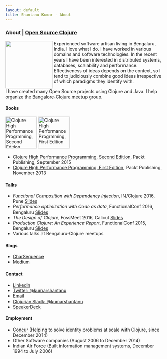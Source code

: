 ```yaml
---
layout: default
title: Shantanu Kumar - About
---
```

### About | [Open Source Clojure](/clojure-oss.html)

<img src="https://avatars0.githubusercontent.com/u/109792?s=460&v=4" align="left" padding="5px" width="150px" />
Experienced software artisan living in Bengaluru, India. I love what I do. I have worked in various domains and
software technologies. In the recent years I have been interested in distributed systems, databases, scalability
and performance. Effectiveness of ideas depends on the context, so I tend to judiciously combine good ideas
irrespective of which paradigms they identify with.

I have created many Open Source projects using Clojure and Java. I help organize the
[Bangalore-Clojure meetup group](https://www.meetup.com/Bangalore-Clojure-User-Group/).


#### Books

[<img src="https://www.packtpub.com/sites/default/files/3642OS_4596_Clojure%20High%20Performance%20Programming,%20Second%20Edition.jpg" title="Clojure High Performance Progrmming, Second Edition" float="right" padding="5px" width="100px" />](https://www.packtpub.com/application-development/clojure-high-performance-programming-second-edition)
[<img src="https://dz13w8afd47il.cloudfront.net/sites/default/files/imagecache/ppv4_main_book_cover/5606OS.jpg" title="Clojure High Performance Progrmming, First Edition" float="right" padding="5px" width="100px" />](https://www.packtpub.com/application-development/clojure-high-performance-programming)

- [Clojure High Performance Programming, Second Edition](https://www.packtpub.com/application-development/clojure-high-performance-programming-second-edition), Packt Publishing, September 2015
- [Clojure High Performance Programming, First Edition](https://www.packtpub.com/application-development/clojure-high-performance-programming), Packt Publishing, November 2013



#### Talks

- _Functional Composition with Dependency Injection_, IN/Clojure 2016, Pune [Slides](https://speakerdeck.com/kumarshantanu/clojure-2016)
- _Performance optimization with Code as data_, FunctionalConf 2016, Bengaluru [Slides](https://speakerdeck.com/kumarshantanu/performance-optimization-with-code-as-data-in-clojure)
- _The Design of Clojure_, FossMeet 2016, Calicut [Slides](https://speakerdeck.com/kumarshantanu/the-design-of-clojure)
- _Production Clojure: An Experience Report_, FunctionalConf 2015, Bengaluru [Slides](https://speakerdeck.com/kumarshantanu/production-clojure-an-experience-report)
- Various talks at Bengaluru-Clojure meetups


#### Blogs

- [CharSequence](http://charsequence.blogspot.in/)
- [Medium](https://medium.com/@kumarshantanu)


#### Contact

<link rel="stylesheet"
      type="text/css"
      href="https://maxcdn.bootstrapcdn.com/font-awesome/4.7.0/css/font-awesome.min.css" />

- <i class="fa fa-linkedin" aria-hidden="true"></i> [Linkedin](https://www.linkedin.com/in/shantanuk06/)
- <i class="fa fa-twitter" aria-hidden="true"></i> [Twitter: @kumarshantanu](https://twitter.com/kumarshantanu)
- <i class="fa fa-envelope" aria-hidden="true"></i> [Email](mailto:kumar.shantanu@gmail.com)
- <i class="fa fa-slack" aria-hidden="true"></i> [Clojurian Slack: @kumarshantanu](https://clojurians.slack.com/team/U066J7E2U)
- <i class="fa fa-speaker-deck" aria-hidden="true"></i> [SpeakerDeck](https://speakerdeck.com/kumarshantanu)


#### Employment

- [Concur](https://www.concur.com/) (Helping to solve identity problems at scale with Clojure, since December 2014)
- Other Software companies (August 2006 to December 2014)
- Indian Air Force (Built information management systems, December 1994 to July 2006)
